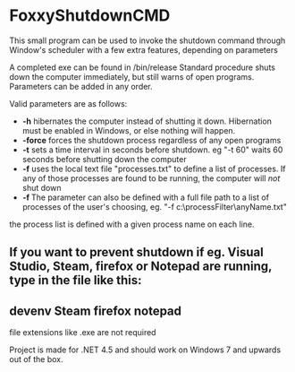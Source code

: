 # FoxxyShutdownCMD
This small program can be used to invoke the shutdown command through Window's scheduler with a few extra features, depending on parameters

A completed exe can be found in /bin/release
Standard procedure shuts down the computer immediately, but still warns of open programs. Parameters can be added in any order.

Valid parameters are as follows:
* **-h** hibernates the computer instead of shutting it down. Hibernation must be enabled in Windows, or else nothing will happen.
* **-force** forces the shutdown process regardless of any open programs
* **-t** sets a time interval in seconds before shutdown. eg "-t 60" waits 60 seconds before shutting down the computer
* **-f** uses the local text file "processes.txt" to define a list of processes. If any of those processes are found to be running, the computer will *not* shut down
* **-f <filename>** The parameter can also be defined with a full file path to a list of processes of the user's choosing, eg. "-f c:\processFilter\anyName.txt"

the process list is defined with a given process name on each line.

If you want to prevent shutdown if eg. Visual Studio, Steam, firefox or Notepad are running, type in the file like this:
---------
devenv
Steam
firefox
notepad
---------

file extensions like .exe are not required

Project is made for .NET 4.5 and should work on Windows 7 and upwards out of the box.
